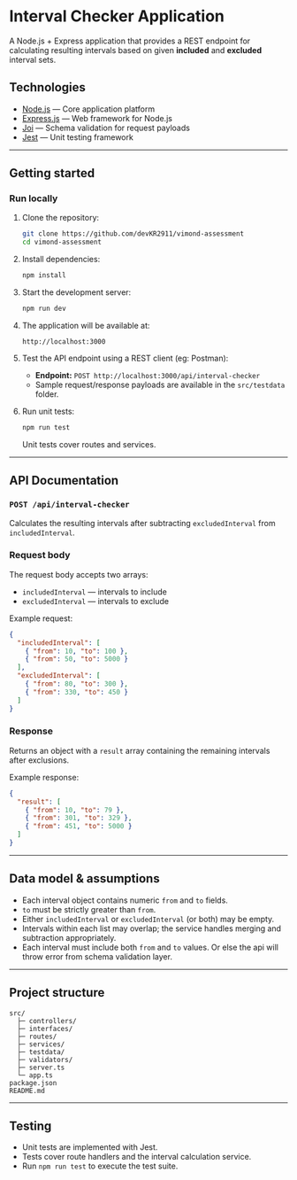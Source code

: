 # Interval Checker Application

A Node.js + Express application that provides a REST endpoint for calculating resulting intervals based on given **included** and **excluded** interval sets.

## Technologies

- [Node.js](https://nodejs.org/en) — Core application platform
- [Express.js](https://expressjs.com/) — Web framework for Node.js
- [Joi](https://joi.dev/api/?v=17.13.3) — Schema validation for request payloads
- [Jest](https://jestjs.io/) — Unit testing framework

---

## Getting started

### Run locally

1. Clone the repository:

   ```bash
   git clone https://github.com/devKR2911/vimond-assessment
   cd vimond-assessment
   ```

2. Install dependencies:

   ```bash
   npm install
   ```

3. Start the development server:

   ```bash
   npm run dev
   ```

4. The application will be available at:

   ```
   http://localhost:3000
   ```

5. Test the API endpoint using a REST client (eg: Postman):

   - **Endpoint:** `POST http://localhost:3000/api/interval-checker`
   - Sample request/response payloads are available in the `src/testdata` folder.

6. Run unit tests:
   ```bash
   npm run test
   ```
   Unit tests cover routes and services.

---

## API Documentation

### `POST /api/interval-checker`

Calculates the resulting intervals after subtracting `excludedInterval` from `includedInterval`.

### Request body

The request body accepts two arrays:

- `includedInterval` — intervals to include
- `excludedInterval` — intervals to exclude

Example request:

```json
{
  "includedInterval": [
    { "from": 10, "to": 100 },
    { "from": 50, "to": 5000 }
  ],
  "excludedInterval": [
    { "from": 80, "to": 300 },
    { "from": 330, "to": 450 }
  ]
}
```

### Response

Returns an object with a `result` array containing the remaining intervals after exclusions.

Example response:

```json
{
  "result": [
    { "from": 10, "to": 79 },
    { "from": 301, "to": 329 },
    { "from": 451, "to": 5000 }
  ]
}
```

---

## Data model & assumptions

- Each interval object contains numeric `from` and `to` fields.
- `to` must be strictly greater than `from`.
- Either `includedInterval` or `excludedInterval` (or both) may be empty.
- Intervals within each list may overlap; the service handles merging and subtraction appropriately.
- Each interval must include both `from` and `to` values. Or else the api will throw error from schema validation layer.

---

## Project structure

```
src/
  ├─ controllers/
  ├─ interfaces/
  ├─ routes/
  ├─ services/
  ├─ testdata/
  ├─ validators/
  ├─ server.ts
  └─ app.ts
package.json
README.md
```

---

## Testing

- Unit tests are implemented with Jest.
- Tests cover route handlers and the interval calculation service.
- Run `npm run test` to execute the test suite.
